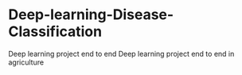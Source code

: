 # Deep-learning-Disease-Classification
Deep learning project end to end Deep learning project end to end in agriculture
